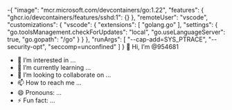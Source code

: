 -{
	"image": "mcr.microsoft.com/devcontainers/go:1.22",
	"features": {
		"ghcr.io/devcontainers/features/sshd:1": {}
	},
	"remoteUser": "vscode",
	"customizations": {
		"vscode": {
			"extensions": [
				"golang.go"
			],
			"settings": {
				"go.toolsManagement.checkForUpdates": "local",
				"go.useLanguageServer": true,
				"go.gopath": "/go"
			}
		}
	},
	"runArgs": [
		"--cap-add=SYS_PTRACE",
		"--security-opt",
		"seccomp=unconfined"
	]
}
👋 Hi, I’m @954681
- 👀 I’m interested in ...
- 🌱 I’m currently learning ...
- 💞️ I’m looking to collaborate on ...
- 📫 How to reach me ...
- 😄 Pronouns: ...
- ⚡ Fun fact: ...

<!---
954681/954681 is a ✨ special ✨ repository because its `README.md` (this file) appears on your GitHub profile.
You can click the Preview link to take a look at your changes.
--->
